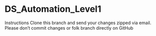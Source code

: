 # DS_Automation_Level1


Instructions
Clone this branch and send your changes zipped via email. 
Please don’t commit changes or folk branch directly on GitHub

